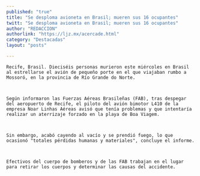```yaml
---
published: "true"
title: "Se desploma avioneta en Brasil; mueren sus 16 ocupantes"
twitt: "Se desploma avioneta en Brasil; mueren sus 16 ocupantes"
author: "REDACCION"
authorlink: "https://ljz.mx/acercade.html"
category: "Destacadas"
layout: "posts"

---
```



  
    Recife, Brasil. Dieciséis personas murieron este miércoles en Brasil al estrellarse el avión de pequeño porte en el que viajaban rumbo a Mossoró, en la provincia de Río Grande do Norte.
  
  
  
    Según informaron las Fuerzas Aéreas Brasileñas (FAB), tras despegar del aeropuerto de Recife, el piloto del avión bimotor L410 de la empresa Noar Linhas Aéreas avisó que tenía problemas y que intentaría realizar un aterrizaje forzado en la playa de Boa Viagem.
  
  
  
    Sin embargo, acabó cayendo al vacío y se prendió fuego, lo que ocasionó "totales pérdidas humanas y materiales", concluye el informe.
  
  
  
    Efectivos del cuerpo de bomberos y de las FAB trabajan en el lugar para retirar los cuerpos y determinar las causas del accidente.
  

